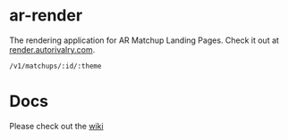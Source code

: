 # ar-render

The rendering application for AR Matchup Landing Pages. Check it out at [render.autorivalry.com](http://render.autorivalry.com/).

`/v1/matchups/:id/:theme`

# Docs

Please check out the [wiki](https://github.com/autorivalry/ar-admin/wiki)
